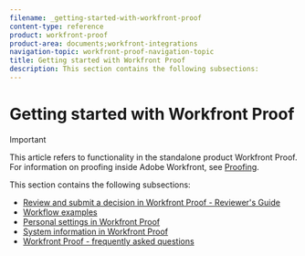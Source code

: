 ```yaml
---
filename: _getting-started-with-workfront-proof
content-type: reference
product: workfront-proof
product-area: documents;workfront-integrations
navigation-topic: workfront-proof-navigation-topic
title: Getting started with Workfront Proof
description: This section contains the following subsections:
---
```


# Getting started with Workfront Proof

>[!IMPORTANT]
>
>This article refers to functionality in the standalone product Workfront Proof. For information on proofing inside Adobe Workfront, see [Proofing](../../review-and-approve-work/proofing/proofing.md).

This section contains the following subsections:

* [Review and submit a decision in Workfront Proof - Reviewer's Guide](../../workfront-proof/wp-getstarted/reviewer's-guide/review-and-submit-a-decision.md) 
* [Workflow examples](../../workfront-proof/wp-getstarted/workflow-examples/workflow-examples.md) 
* [Personal settings in Workfront Proof](../../workfront-proof/wp-getstarted/personal-settings/personal-settings.md) 
* [System information in Workfront Proof](../../workfront-proof/wp-getstarted/system-information/system-information.md) 
* [Workfront Proof - frequently asked questions](../../workfront-proof/wp-getstarted/faqs/faqs.md)

